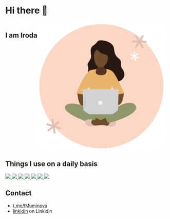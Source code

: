 # Hi there 👋

<div align="center" style="display:flex;"><h2>I am Iroda</h2> <img src="https://github.com/iroda0103/iroda0103/blob/main/programmer_girl.gif" alt="footer" height="400" /></div>

## Things I use on a daily basis

<p align="left">  
<a href="https://github.com/iroda0103/iroda0103">
 <img  src="https://readme-components.vercel.app/api?component=logo&fill=black&logo=react&animation=spin&svgfill=15d8fe">  
 </a>
   <a href="https://github.com/iroda0103/iroda0103">
<img  src="https://readme-components.vercel.app/api?component=logo&fill=black&logo=typescript&svgfill=2d79c7">
</a>

 <a href="https://github.com/iroda0103/iroda0103">
 <img  src="https://readme-components.vercel.app/api?component=logo&fill=black&logo=node.js&svgfill=659b60">
</a>
<!--  -->
<a href="https://github.com/iroda0103/iroda0103">
<img  src="https://readme-components.vercel.app/api?component=logo&fill=black&logo=sass&svgfill=cd6799">
</a>

<!-- <a href="https://github.com/iroda0103/iroda0103">
<img  src="https://readme-components.vercel.app/api?component=logo&fill=black&logo=html5&svgfill=f06629">
</a> -->
<a href="https://github.com/iroda0103/iroda0103">
<img  src="https://readme-components.vercel.app/api?component=logo&fill=black&logo=javascript&svgfill=f6df1c">
</a>
<a href="https://github.com/iroda0103/iroda0103">
<img  src="https://readme-components.vercel.app/api?component=logo&fill=black&logo=CSS3&svgfill=028dd1">
</a>
<a href="https://github.com/iroda0103/iroda0103">
<img  src="https://readme-components.vercel.app/api?component=logo&fill=black&logo=github">
</a>
</p>

<!-- ## My Skills 💻 -->
<!-- - 👨‍💻 TypeScript, JavaScript, NodeJs
- ⚙️ React
- 👁️ SASS, CSS
- 💽  SQL => PostgreSQL, NoSQL=>MongoDb -->

## Contact

- [t.me/IMuminova](https://t.me/IMuminova)
- [linkidin](https://www.linkedin.com/in/iroda-muminova-30a381273/) on Linkidin
